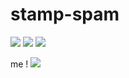# stamp-spam

![](https://64.media.tumblr.com/96dd638975b429ae9c1b15ec53edd095/6bdab0163ff4ed48-df/s100x200/781a1bd4a49e174017a6e6955bf6819df84fd376.pnj) ![](https://64.media.tumblr.com/bb8acc28ffa0bdb95e66c23d66cea7e8/6bdab0163ff4ed48-6f/s100x200/42f22334952c78ea7bbde524a5fa3fff196d2560.pnj) ![](https://64.media.tumblr.com/e97e699b0cc38e902d908a79e1dda727/e0dad917c616b214-9c/s100x200/74da63d99cc7af6965366baf7e48bc2afe9dea61.gif) 

me !
![](https://64.media.tumblr.com/ce00cf94b8a99caec162f81b6341c92d/8c6e727132a26a66-73/s100x200/c3fa8cbd3a0aa826799087f90d5406f91a9dc4b5.pnj)
